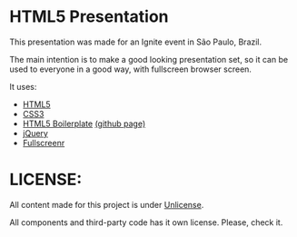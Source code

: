 HTML5 Presentation
=====

This presentation was made for an Ignite event in São Paulo, Brazil.

The main intention is to make a good looking presentation set, so it can be used to everyone in a good way, with fullscreen browser screen.

It uses:
* [HTML5](http://www.w3.org/TR/html5/)
* [CSS3](http://www.w3.org/TR/css3-roadmap/)
* [HTML5 Boilerplate](http://html5boilerplate.com/) [(github page)](https://github.com/paulirish/html5-boilerplate/)
* [jQuery](http://jquery.com/)
* [Fullscreenr](http://nanotux.com/blog/fullscreen/)

LICENSE:
=====

All content made for this project is under [Unlicense](http://unlicense.org/).

All components and third-party code has it own license. Please, check it.